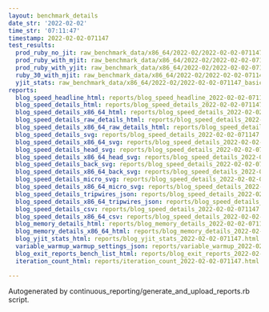 ```yaml
---
layout: benchmark_details
date_str: '2022-02-02'
time_str: '07:11:47'
timestamp: 2022-02-02-071147
test_results:
  prod_ruby_no_jit: raw_benchmark_data/x86_64/2022-02/2022-02-02-071147_basic_benchmark_prod_ruby_no_jit.json
  prod_ruby_with_mjit: raw_benchmark_data/x86_64/2022-02/2022-02-02-071147_basic_benchmark_prod_ruby_with_mjit.json
  prod_ruby_with_yjit: raw_benchmark_data/x86_64/2022-02/2022-02-02-071147_basic_benchmark_prod_ruby_with_yjit.json
  ruby_30_with_mjit: raw_benchmark_data/x86_64/2022-02/2022-02-02-071147_basic_benchmark_ruby_30_with_mjit.json
  yjit_stats: raw_benchmark_data/x86_64/2022-02/2022-02-02-071147_basic_benchmark_yjit_stats.json
reports:
  blog_speed_headline_html: reports/blog_speed_headline_2022-02-02-071147.html
  blog_speed_details_html: reports/blog_speed_details_2022-02-02-071147.html
  blog_speed_details_x86_64_html: reports/blog_speed_details_2022-02-02-071147.x86_64.html
  blog_speed_details_raw_details_html: reports/blog_speed_details_2022-02-02-071147.raw_details.html
  blog_speed_details_x86_64_raw_details_html: reports/blog_speed_details_2022-02-02-071147.x86_64.raw_details.html
  blog_speed_details_svg: reports/blog_speed_details_2022-02-02-071147.svg
  blog_speed_details_x86_64_svg: reports/blog_speed_details_2022-02-02-071147.x86_64.svg
  blog_speed_details_head_svg: reports/blog_speed_details_2022-02-02-071147.head.svg
  blog_speed_details_x86_64_head_svg: reports/blog_speed_details_2022-02-02-071147.x86_64.head.svg
  blog_speed_details_back_svg: reports/blog_speed_details_2022-02-02-071147.back.svg
  blog_speed_details_x86_64_back_svg: reports/blog_speed_details_2022-02-02-071147.x86_64.back.svg
  blog_speed_details_micro_svg: reports/blog_speed_details_2022-02-02-071147.micro.svg
  blog_speed_details_x86_64_micro_svg: reports/blog_speed_details_2022-02-02-071147.x86_64.micro.svg
  blog_speed_details_tripwires_json: reports/blog_speed_details_2022-02-02-071147.tripwires.json
  blog_speed_details_x86_64_tripwires_json: reports/blog_speed_details_2022-02-02-071147.x86_64.tripwires.json
  blog_speed_details_csv: reports/blog_speed_details_2022-02-02-071147.csv
  blog_speed_details_x86_64_csv: reports/blog_speed_details_2022-02-02-071147.x86_64.csv
  blog_memory_details_html: reports/blog_memory_details_2022-02-02-071147.html
  blog_memory_details_x86_64_html: reports/blog_memory_details_2022-02-02-071147.x86_64.html
  blog_yjit_stats_html: reports/blog_yjit_stats_2022-02-02-071147.html
  variable_warmup_warmup_settings_json: reports/variable_warmup_2022-02-02-071147.warmup_settings.json
  blog_exit_reports_bench_list_html: reports/blog_exit_reports_2022-02-02-071147.bench_list.html
  iteration_count_html: reports/iteration_count_2022-02-02-071147.html

---
```

Autogenerated by continuous_reporting/generate_and_upload_reports.rb script.
